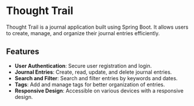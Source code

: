 # Thought Trail

Thought Trail is a journal application built using Spring Boot. It allows users to create, manage, and organize their journal entries efficiently.

## Features

- **User Authentication**: Secure user registration and login.
- **Journal Entries**: Create, read, update, and delete journal entries.
- **Search and Filter**: Search and filter entries by keywords and dates.
- **Tags**: Add and manage tags for better organization of entries.
- **Responsive Design**: Accessible on various devices with a responsive design.
